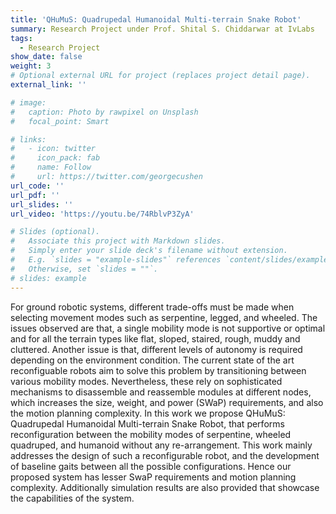 ```yaml
---
title: 'QHuMuS: Quadrupedal Humanoidal Multi-terrain Snake Robot'
summary: Research Project under Prof. Shital S. Chiddarwar at IvLabs
tags:
  - Research Project
show_date: false
weight: 3
# Optional external URL for project (replaces project detail page).
external_link: ''

# image:
#   caption: Photo by rawpixel on Unsplash
#   focal_point: Smart

# links:
#   - icon: twitter
#     icon_pack: fab
#     name: Follow
#     url: https://twitter.com/georgecushen
url_code: ''
url_pdf: ''
url_slides: ''
url_video: 'https://youtu.be/74RblvP3ZyA'

# Slides (optional).
#   Associate this project with Markdown slides.
#   Simply enter your slide deck's filename without extension.
#   E.g. `slides = "example-slides"` references `content/slides/example-slides.md`.
#   Otherwise, set `slides = ""`.
# slides: example
---
```


For ground robotic systems, different trade-offs must be made when selecting movement modes such as serpentine, legged, and wheeled. The issues observed are that, a single mobility mode is not supportive or optimal and for all the terrain types like flat, sloped, staired, rough, muddy and cluttered. Another issue is that, different levels of autonomy is required depending on the environment condition. The current state of the art reconfiguable robots aim to solve this problem by transitioning between various mobility modes. Nevertheless, these rely on sophisticated mechanisms to disassemble and reassemble modules at different nodes, which increases the size, weight, and power (SWaP) requirements, and also the motion planning complexity. In this work we propose QHuMuS: Quadrupedal Humanoidal Multi-terrain Snake Robot, that performs reconfiguration between the mobility modes of serpentine, wheeled quadruped, and humanoid without any re-arrangement. This work mainly addresses the design of such a reconfigurable robot, and the development of baseline gaits between all the possible configurations. Hence our proposed system has lesser SwaP requirements and motion planning complexity. Additionally simulation results are also provided that showcase the capabilities of the system.